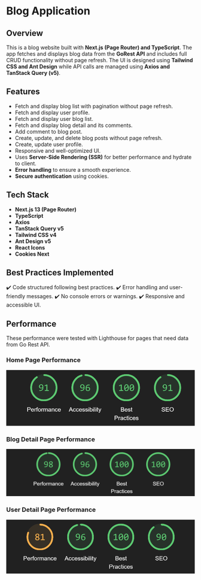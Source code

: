 # Blog Application

## Overview

This is a blog website built with **Next.js (Page Router) and TypeScript**. The app fetches and displays blog data from the **GoRest API** and includes full CRUD functionality without page refresh. The UI is designed using **Tailwind CSS and Ant Design** while API calls are managed using **Axios and TanStack Query (v5)**.

## Features

- Fetch and display blog list with pagination without page refresh.
- Fetch and display user profile.
- Fetch and display user blog list.
- Fetch and display blog detail and its comments.
- Add comment to blog post.
- Create, update, and delete blog posts without page refresh.
- Create, update user profile.
- Responsive and well-optimized UI.
- Uses **Server-Side Rendering (SSR)** for better performance and hydrate to client.
- **Error handling** to ensure a smooth experience.
- **Secure authentication** using cookies.

## Tech Stack

- **Next.js 13 (Page Router)**
- **TypeScript**
- **Axios**
- **TanStack Query v5**
- **Tailwind CSS v4**
- **Ant Design v5**
- **React Icons**
- **Cookies Next**

## Best Practices Implemented

✔️ Code structured following best practices.
✔️ Error handling and user-friendly messages.
✔️ No console errors or warnings.
✔️ Responsive and accessible UI.

## Performance

These performance were tested with Lighthouse for pages that need data from Go Rest API.

### Home Page Performance

![Home Page Performance](public/images/lh-home.png)

### Blog Detail Page Performance

![Blog Detail Page Performance](public/images/lh-blog-detail.png)

### User Detail Page Performance

![User Detail Page Performance](public/images/lh-user-detail.png)
